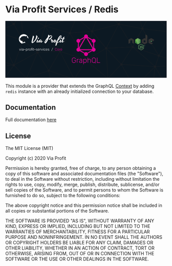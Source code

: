 # Via Profit Services / Redis

![via-profit-services-cover](https://github.com/via-profit-services/redis/raw/master/assets/via-profit-services-cover.png)

This module is a provider that extends the GraphQL [Сontext](../docs/core/context.md) by adding `redis` instance with an already initialized connection to your database.

## Documentation

Full documentation [here](../docs/redis/getting-started.md)


## License

The MIT License (MIT)

Copyright (c) 2020 Via Profit

Permission is hereby granted, free of charge, to any person obtaining a copy
of this software and associated documentation files (the "Software"), to deal
in the Software without restriction, including without limitation the rights
to use, copy, modify, merge, publish, distribute, sublicense, and/or sell
copies of the Software, and to permit persons to whom the Software is
furnished to do so, subject to the following conditions:

The above copyright notice and this permission notice shall be included in all
copies or substantial portions of the Software.

THE SOFTWARE IS PROVIDED "AS IS", WITHOUT WARRANTY OF ANY KIND, EXPRESS OR
IMPLIED, INCLUDING BUT NOT LIMITED TO THE WARRANTIES OF MERCHANTABILITY,
FITNESS FOR A PARTICULAR PURPOSE AND NONINFRINGEMENT. IN NO EVENT SHALL THE
AUTHORS OR COPYRIGHT HOLDERS BE LIABLE FOR ANY CLAIM, DAMAGES OR OTHER
LIABILITY, WHETHER IN AN ACTION OF CONTRACT, TORT OR OTHERWISE, ARISING FROM,
OUT OF OR IN CONNECTION WITH THE SOFTWARE OR THE USE OR OTHER DEALINGS IN THE
SOFTWARE.
